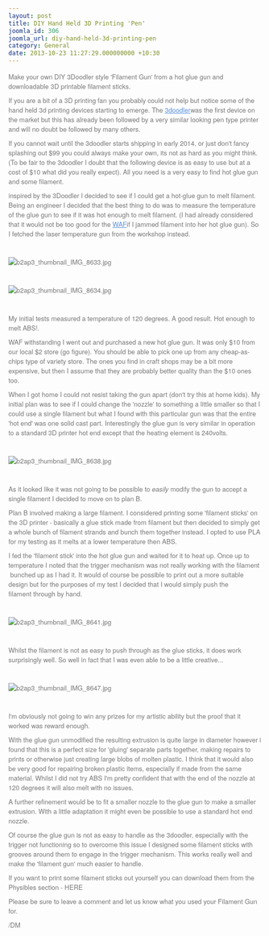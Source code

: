 ```yaml
---
layout: post
title: DIY Hand Held 3D Printing 'Pen'
joomla_id: 306
joomla_url: diy-hand-held-3d-printing-pen
category: General
date: 2013-10-23 11:27:29.000000000 +10:30
---
```

<p style="margin: 0px 0px 9px; box-sizing: border-box; color: #777777; font-family: 'Helvetica Neue', Helvetica, Arial, sans-serif; font-size: 13px;">Make your own DIY 3Doodler style 'Filament Gun' from a hot glue gun and downloadable 3D printable filament sticks. </p>
<p style="margin: 0px 0px 9px; box-sizing: border-box; color: #777777; font-family: 'Helvetica Neue', Helvetica, Arial, sans-serif; font-size: 13px;">If you are a bit of a 3D printing fan you probably could not help but notice some of the hand held 3d printing devices starting to emerge. The <a style="color: #5990de; outline: 0px; box-sizing: border-box; background: transparent;" href="https://web.archive.org/web/20160621143127/http://www.the3doodler.com/" target="_blank" rel="noopener noreferrer">3doodler</a>was the first device on the market but this has already been followed by a very similar looking pen type printer and will no doubt be followed by many others.</p>
<p style="margin: 0px 0px 9px; box-sizing: border-box; color: #777777; font-family: 'Helvetica Neue', Helvetica, Arial, sans-serif; font-size: 13px;">If you cannot wait until the 3doodler starts shipping in early 2014, or just don't fancy splashing out $99 you could always make your own, its not as hard as you might think. (To be fair to the 3doodler I doubt that the following device is as easy to use but at a cost of $10 what did you really expect). All you need is a very easy to find hot glue gun and some filament.</p>
<p style="margin: 0px 0px 9px; box-sizing: border-box; color: #777777; font-family: 'Helvetica Neue', Helvetica, Arial, sans-serif; font-size: 13px;">inspired by the 3Doodler I decided to see if I could get a hot-glue gun to melt filament. Being an engineer I decided that the best thing to do was to measure the temperature of the glue gun to see if it was hot enough to melt filament. (I had already considered that it would not be too good for the <a style="color: #5990de; outline: 0px; box-sizing: border-box; background: transparent;" href="https://web.archive.org/web/20160621143127/http://en.wikipedia.org/wiki/Wife_acceptance_factor" target="_blank" rel="noopener noreferrer">WAF</a>if I jammed filament into her hot glue gun). So I fetched the laser temperature gun from the workshop instead.</p>
<p style="margin: 0px 0px 9px; box-sizing: border-box; color: #777777; font-family: 'Helvetica Neue', Helvetica, Arial, sans-serif; font-size: 13px;"> </p>
<p style="margin: 0px 0px 9px; box-sizing: border-box; color: #777777; font-family: 'Helvetica Neue', Helvetica, Arial, sans-serif; font-size: 13px;"><img style="max-width: 100%; height: auto; vertical-align: middle; border: 0px; box-sizing: border-box; min-width: 0px; min-height: 0px; display: block; margin-left: auto; margin-right: auto;" title="b2ap3_thumbnail_IMG_8633.jpg" src="https://web.archive.org/web/20160621143127im_/http://fabribles.com/../../../../../images/blog_images/307/b2ap3_thumbnail_IMG_8633.jpg" alt="b2ap3_thumbnail_IMG_8633.jpg" /></p>
<p style="margin: 0px 0px 9px; box-sizing: border-box; color: #777777; font-family: 'Helvetica Neue', Helvetica, Arial, sans-serif; font-size: 13px;"> </p>
<p style="margin: 0px 0px 9px; box-sizing: border-box; color: #777777; font-family: 'Helvetica Neue', Helvetica, Arial, sans-serif; font-size: 13px;"><img style="max-width: 100%; height: auto; vertical-align: middle; border: 0px; box-sizing: border-box; min-width: 0px; min-height: 0px; display: block; margin-left: auto; margin-right: auto;" title="b2ap3_thumbnail_IMG_8634.jpg" src="https://web.archive.org/web/20160621143127im_/http://fabribles.com/../../../../../images/blog_images/307/b2ap3_thumbnail_IMG_8634.jpg" alt="b2ap3_thumbnail_IMG_8634.jpg" /></p>
<p style="margin: 0px 0px 9px; box-sizing: border-box; color: #777777; font-family: 'Helvetica Neue', Helvetica, Arial, sans-serif; font-size: 13px;"> </p>
<p style="margin: 0px 0px 9px; box-sizing: border-box; color: #777777; font-family: 'Helvetica Neue', Helvetica, Arial, sans-serif; font-size: 13px;">My initial tests measured a temperature of 120 degrees. A good result. Hot enough to melt ABS!.</p>
<p style="margin: 0px 0px 9px; box-sizing: border-box; color: #777777; font-family: 'Helvetica Neue', Helvetica, Arial, sans-serif; font-size: 13px;">WAF withstanding I went out and purchased a new hot glue gun. It was only $10 from our local $2 store (go figure). You should be able to pick one up from any cheap-as-chips type of variety store. The ones you find in craft shops may be a bit more expensive, but then I assume that they are probably better quality than the $10 ones too.</p>
<p style="margin: 0px 0px 9px; box-sizing: border-box; color: #777777; font-family: 'Helvetica Neue', Helvetica, Arial, sans-serif; font-size: 13px;">When I got home I could not resist taking the gun apart (don't try this at home kids). My initial plan was to see if I could change the 'nozzle' to something a little smaller so that I could use a single filament but what I found with this particular gun was that the entire 'hot end' was one solid cast part. Interestingly the glue gun is very similar in operation to a standard 3D printer hot end except that the heating element is 240volts.</p>
<p style="margin: 0px 0px 9px; box-sizing: border-box; color: #777777; font-family: 'Helvetica Neue', Helvetica, Arial, sans-serif; font-size: 13px;"> </p>
<p style="margin: 0px 0px 9px; box-sizing: border-box; color: #777777; font-family: 'Helvetica Neue', Helvetica, Arial, sans-serif; font-size: 13px;"><img style="max-width: 100%; height: auto; vertical-align: middle; border: 0px; box-sizing: border-box; min-width: 0px; min-height: 0px; display: block; margin-left: auto; margin-right: auto;" title="b2ap3_thumbnail_IMG_8638.jpg" src="https://web.archive.org/web/20160621143127im_/http://fabribles.com/../../../../../images/blog_images/307/b2ap3_thumbnail_IMG_8638.jpg" alt="b2ap3_thumbnail_IMG_8638.jpg" /></p>
<p style="margin: 0px 0px 9px; box-sizing: border-box; color: #777777; font-family: 'Helvetica Neue', Helvetica, Arial, sans-serif; font-size: 13px;"> </p>
<p style="margin: 0px 0px 9px; box-sizing: border-box; color: #777777; font-family: 'Helvetica Neue', Helvetica, Arial, sans-serif; font-size: 13px;">As it looked like it was not going to be possible to <em style="box-sizing: border-box;">easily</em> modify the gun to accept a single filament I decided to move on to plan B.</p>
<p style="margin: 0px 0px 9px; box-sizing: border-box; color: #777777; font-family: 'Helvetica Neue', Helvetica, Arial, sans-serif; font-size: 13px;">Plan B involved making a large filament. I considered printing some 'filament sticks' on the 3D printer - basically a glue stick made from filament but then decided to simply get a whole bunch of filament strands and bunch them together instead. I opted to use PLA for my testing as it melts at a lower temperature then ABS.</p>
<p style="margin: 0px 0px 9px; box-sizing: border-box; color: #777777; font-family: 'Helvetica Neue', Helvetica, Arial, sans-serif; font-size: 13px;">I fed the 'filament stick' into the hot glue gun and waited for it to heat up. Once up to temperature I noted that the trigger mechanism was not really working with the filament  bunched up as I had it. It would of course be possible to print out a more suitable design but for the purposes of my test I decided that I would simply push the filament through by hand.</p>
<p style="margin: 0px 0px 9px; box-sizing: border-box; color: #777777; font-family: 'Helvetica Neue', Helvetica, Arial, sans-serif; font-size: 13px;"> </p>
<p style="margin: 0px 0px 9px; box-sizing: border-box; color: #777777; font-family: 'Helvetica Neue', Helvetica, Arial, sans-serif; font-size: 13px;"><img style="max-width: 100%; height: auto; vertical-align: middle; border: 0px; box-sizing: border-box; min-width: 0px; min-height: 0px; display: block; margin-left: auto; margin-right: auto;" title="b2ap3_thumbnail_IMG_8641.jpg" src="https://web.archive.org/web/20160621143127im_/http://fabribles.com/../../../../../images/blog_images/307/b2ap3_thumbnail_IMG_8641.jpg" alt="b2ap3_thumbnail_IMG_8641.jpg" /></p>
<p style="margin: 0px 0px 9px; box-sizing: border-box; color: #777777; font-family: 'Helvetica Neue', Helvetica, Arial, sans-serif; font-size: 13px;"> </p>
<p style="margin: 0px 0px 9px; box-sizing: border-box; color: #777777; font-family: 'Helvetica Neue', Helvetica, Arial, sans-serif; font-size: 13px;">Whilst the filament is not as easy to push through as the glue sticks, it does work surprisingly well. So well in fact that I was even able to be a little creative...</p>
<p style="margin: 0px 0px 9px; box-sizing: border-box; color: #777777; font-family: 'Helvetica Neue', Helvetica, Arial, sans-serif; font-size: 13px;"> </p>
<p style="margin: 0px 0px 9px; box-sizing: border-box; color: #777777; font-family: 'Helvetica Neue', Helvetica, Arial, sans-serif; font-size: 13px;"><img style="max-width: 100%; height: auto; vertical-align: middle; border: 0px; box-sizing: border-box; min-width: 0px; min-height: 0px; display: block; margin-left: auto; margin-right: auto;" title="b2ap3_thumbnail_IMG_8647.jpg" src="https://web.archive.org/web/20160621143127im_/http://fabribles.com/../../../../../images/blog_images/307/b2ap3_thumbnail_IMG_8647.jpg" alt="b2ap3_thumbnail_IMG_8647.jpg" /></p>
<p style="margin: 0px 0px 9px; box-sizing: border-box; color: #777777; font-family: 'Helvetica Neue', Helvetica, Arial, sans-serif; font-size: 13px;"> </p>
<p style="margin: 0px 0px 9px; box-sizing: border-box; color: #777777; font-family: 'Helvetica Neue', Helvetica, Arial, sans-serif; font-size: 13px;">I'm obviously not going to win any prizes for my artistic ability but the proof that it worked was reward enough. </p>
<p style="margin: 0px 0px 9px; box-sizing: border-box; color: #777777; font-family: 'Helvetica Neue', Helvetica, Arial, sans-serif; font-size: 13px;">With the glue gun unmodified the resulting extrusion is quite large in diameter however i found that this is a perfect size for 'gluing' separate parts together, making repairs to prints or otherwise just creating large blobs of molten plastic. I think that it would also be very good for repairing broken plastic items, especially if made from the same material. Whilst I did not try ABS I'm pretty confident that with the end of the nozzle at 120 degrees it will also melt with no issues.</p>
<p style="margin: 0px 0px 9px; box-sizing: border-box; color: #777777; font-family: 'Helvetica Neue', Helvetica, Arial, sans-serif; font-size: 13px;">A further refinement would be to fit a smaller nozzle to the glue gun to make a smaller extrusion. With a little adaptation it might even be possible to use a standard hot end nozzle.</p>
<p style="margin: 0px 0px 9px; box-sizing: border-box; color: #777777; font-family: 'Helvetica Neue', Helvetica, Arial, sans-serif; font-size: 13px;">Of course the glue gun is not as easy to handle as the 3doodler, especially with the trigger not functioning so to overcome this issue I designed some filament sticks with grooves around them to engage in the trigger mechanism. This works really well and make the 'filament gun' much easier to handle.</p>
<p style="margin: 0px 0px 9px; box-sizing: border-box; color: #777777; font-family: 'Helvetica Neue', Helvetica, Arial, sans-serif; font-size: 13px;">If you want to print some filament sticks out yourself you can download them from the Physibles section - HERE</p>
<p style="margin: 0px 0px 9px; box-sizing: border-box; color: #777777; font-family: 'Helvetica Neue', Helvetica, Arial, sans-serif; font-size: 13px;">Please be sure to leave a comment and let us know what you used your Filament Gun for.</p>
<p style="margin: 0px 0px 9px; box-sizing: border-box; color: #777777; font-family: 'Helvetica Neue', Helvetica, Arial, sans-serif; font-size: 13px;">/DM</p>
<p> </p>
